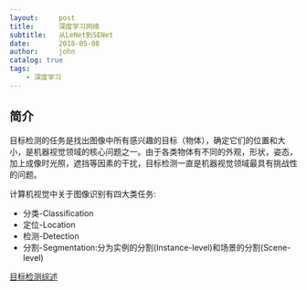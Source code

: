 ```yaml
---
layout:     post
title:      深度学习网络
subtitle:   从LeNet到SENet
date:       2018-05-08
author:     john
catalog: true
tags:
    - 深度学习
---
```

## 简介
目标检测的任务是找出图像中所有感兴趣的目标（物体），确定它们的位置和大小，是机器视觉领域的核心问题之一。由于各类物体有不同的外观，形状，姿态，加上成像时光照，遮挡等因素的干扰，目标检测一直是机器视觉领域最具有挑战性的问题。

计算机视觉中关于图像识别有四大类任务:
- 分类-Classification
- 定位-Location
- 检测-Detection
- 分割-Segmentation:分为实例的分割(Instance-level)和场景的分割(Scene-level)

[目标检测综述](https://www.davex.pw/2018/02/09/overview-of-object-detection/)
